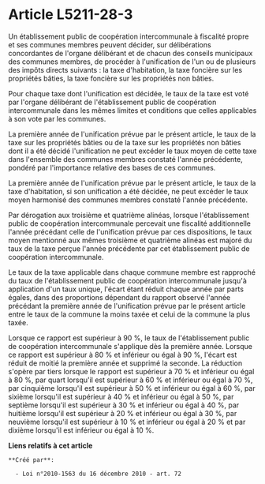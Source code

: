 # Article L5211-28-3

Un établissement public de coopération intercommunale à fiscalité propre et ses communes membres peuvent décider, sur
délibérations concordantes de l'organe délibérant et de chacun des conseils municipaux des communes membres, de procéder à
l'unification de l'un ou de plusieurs des impôts directs suivants : la taxe d'habitation, la taxe foncière sur les propriétés
bâties, la taxe foncière sur les propriétés non bâties. 

Pour chaque taxe dont l'unification est décidée, le taux de la taxe est voté par l'organe délibérant de l'établissement
public de coopération intercommunale dans les mêmes limites et conditions que celles applicables à son vote par les
communes. 

La première année de l'unification prévue par le présent article, le taux de la taxe sur les propriétés bâties ou de la taxe
sur les propriétés non bâties dont il a été décidé l'unification ne peut excéder le taux moyen de cette taxe dans l'ensemble
des communes membres constaté l'année précédente, pondéré par l'importance relative des bases de ces communes. 

La première année de l'unification prévue par le présent article, le taux de la taxe d'habitation, si son unification a été
décidée, ne peut excéder le taux moyen harmonisé des communes membres constaté l'année précédente. 

Par dérogation aux troisième et quatrième alinéas, lorsque l'établissement public de coopération intercommunale percevait une
fiscalité additionnelle l'année précédant celle de l'unification prévue par ces dispositions, le taux moyen mentionné aux
mêmes troisième et quatrième alinéas est majoré du taux de la taxe perçue l'année précédente par cet établissement public de
coopération intercommunale. 

Le taux de la taxe applicable dans chaque commune membre est rapproché du taux de l'établissement public de coopération
intercommunale jusqu'à application d'un taux unique, l'écart étant réduit chaque année par parts égales, dans des proportions
dépendant du rapport observé l'année précédant la première année de l'unification prévue par le présent article entre le taux
de la commune la moins taxée et celui de la commune la plus taxée. 

Lorsque ce rapport est supérieur à 90 %, le taux de l'établissement public de coopération intercommunale s'applique dès la
première année. Lorsque ce rapport est supérieur à 80 % et inférieur ou égal à 90 %, l'écart est réduit de moitié la première
année et supprimé la seconde. La réduction s'opère par tiers lorsque le rapport est supérieur à 70 % et inférieur ou égal à
80 %, par quart lorsqu'il est supérieur à 60 % et inférieur ou égal à 70 %, par cinquième lorsqu'il est supérieur à 50 % et
inférieur ou égal à 60 %, par sixième lorsqu'il est supérieur à 40 % et inférieur ou égal à 50 %, par septième lorsqu'il est
supérieur à 30 % et inférieur ou égal à 40 %, par huitième lorsqu'il est supérieur à 20 % et inférieur ou égal à 30 %, par
neuvième lorsqu'il est supérieur à 10 % et inférieur ou égal à 20 % et par dixième lorsqu'il est inférieur ou égal à 10 %.

**Liens relatifs à cet article**

	**Créé par**:

	  - Loi n°2010-1563 du 16 décembre 2010 - art. 72
